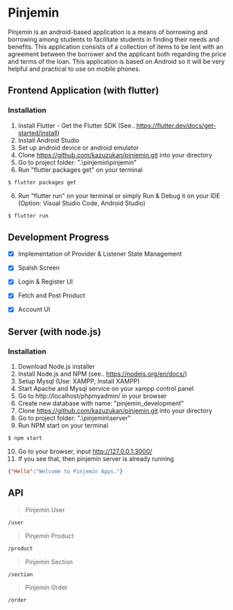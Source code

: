 # Pinjemin
Pinjemin is an android-based application is a means of borrowing and borrowing among students to facilitate students in finding their needs and benefits. This application consists of a collection of items to be lent with an agreement between the borrower and the applicant both regarding the price and terms of the loan. This application is based on Android so it will be very helpful and practical to use on mobile phones.

## Frontend Application (with flutter)
### Installation
1. Install Flutter -  Get the Flutter SDK (See.. https://flutter.dev/docs/get-started/install) 
2. Install Android Studio
3. Set up android device or android emulator
4. Clone https://github.com/kazuzukan/pinjemin.git into your directory
5. Go to project folder: ".\pinjemin\pinjemin"
6. Run "flutter packages get" on your terminal
```bash
$ flutter packages get
```
6. Run "flutter run" on your terminal or simply Run & Debug it on your IDE (Option: Visual Studio Code, Android Studio)
```bash
$ flutter run
```

## Development Progress
- [x] Implementation of Provider & Listener State Management
- [x] Spalsh Screen
- [x] Login & Register UI
- [x] Fetch and Post Product
- [x] Account UI


## Server (with node.js)
### Installation
1. Download Node.js installer
2. Install Node.js and NPM (see.. https://nodejs.org/en/docs/)
3. Setup Mysql (Use: XAMPP, Install XAMPP)
4. Start Apache and Mysql service on your xampp control panel
5. Go to http://localhost/phpmyadmin/ in your browser 
6. Create new database with name: "pinjemin_development"
7. Clone https://github.com/kazuzukan/pinjemin.git into your directory
8. Go to project folder: ".\pinjemin\server"
9. Run NPM start on your terminal
```bash
$ npm start
```
10. Go to your browser, input http://127.0.0.1:3000/
11. If you see that, then pinjemin server is already running
```json
{"Hello":"Welcome to Pinjemin Apps."}
```

## API
> Pinjemin User
```bash
/user
```
> Pinjemin Product
```bash
/product
```
> Pinjemin Section
```bash
/section
```
> Pinjemin Order
```bash
/order
```
